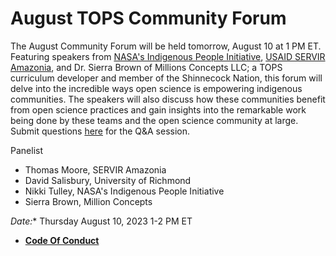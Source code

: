 # August TOPS Community Forum

The August Community Forum will be held tomorrow, August 10 at 1 PM ET. Featuring speakers from [NASA's Indigenous People Initiative](https://appliedsciences.nasa.gov/what-we-do/capacity-building/indigenous-peoples-initiative), [USAID SERVIR Amazonia](https://servir.alliancebioversityciat.org/), and Dr. Sierra Brown of Millions Concepts LLC; a TOPS curriculum developer and member of the Shinnecock Nation, this forum will delve into the incredible ways open science is empowering indigenous communities. The speakers will also discuss how these communities benefit from open science practices and gain insights into the remarkable work being done by these teams and the open science community at large. Submit questions [here](https://nasa.cnf.io/sessions/kzbb/#!/dashboard) for the Q&A session.

Panelist
- Thomas Moore, SERVIR Amazonia
- David Salisbury, University of Richmond
- Nikki Tulley, NASA's Indigenous People Initiative
- Sierra Brown, Million Concepts
 

*Date:** Thursday August 10, 2023 1-2 PM ET
<!--
- **[Video Recording]()**
- **[Slides]()**
-->

- **[Code Of Conduct](https://github.com/nasa/Transform-to-Open-Science/blob/main/docs/Area1_Engagement/Community_Forums/code_of_conduct.md)**
